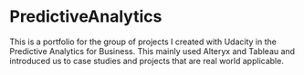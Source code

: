 # PredictiveAnalytics
This is a portfolio for the group of projects I created with Udacity in the Predictive Analytics for Business. This mainly used Alteryx and Tableau and introduced us to case studies and projects that are real world applicable. 
